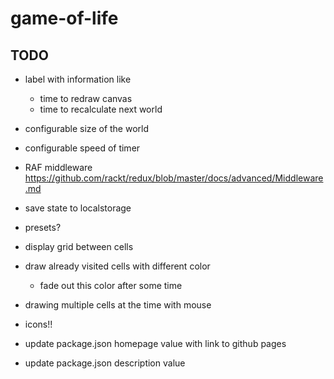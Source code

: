 # game-of-life

## TODO

- label with information like
  - time to redraw canvas
  - time to recalculate next world
- configurable size of the world
- configurable speed of timer

- RAF middleware https://github.com/rackt/redux/blob/master/docs/advanced/Middleware.md
- save state to localstorage
- presets?
- display grid between cells
- draw already visited cells with different color
  - fade out this color after some time
- drawing multiple cells at the time with mouse
- icons!!
- update package.json homepage value with link to github pages
- update package.json description value
